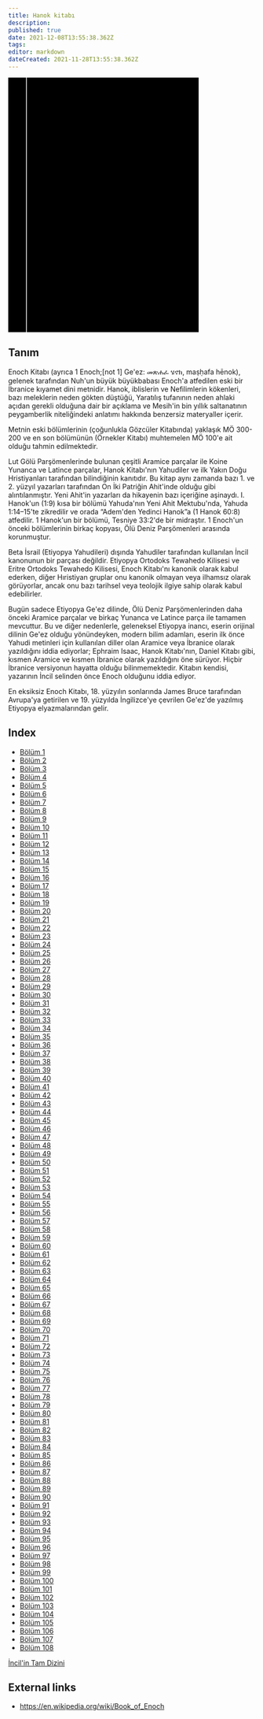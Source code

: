 ```yaml
---
title: Hanok kitabı
description: 
published: true
date: 2021-12-08T13:55:38.362Z
tags: 
editor: markdown
dateCreated: 2021-11-28T13:55:38.362Z
---
```


<div class="urantiapedia-book-front urantiapedia-book-bible">
<svg xmlns="http://www.w3.org/2000/svg"
	width="102.6mm" height="136.8mm"
	viewBox="0 0 102.6 136.8" version="1.1">
	<g transform="translate(-7,-5)">
		<rect width="9.6" height="136.8" x="7" y="5" />
		<rect width="96.9" height="136.8" x="17" y="5" />
		<text style="font-size:5px" x="61" y="22">APOKRIF</text>
		<text style="font-size:4px" x="61" y="125">Kitab-ı Mukaddes, 1941</text>
		<text style="font-size:9px" x="61" y="60">Hanok kitabı</text>
	</g>
</svg>
</div>

## Tanım


Enoch Kitabı (ayrıca 1 Enoch;[not 1] Ge'ez: መጽሐፈ ሄኖክ, maṣḥafa hēnok), gelenek tarafından Nuh'un büyük büyükbabası Enoch'a atfedilen eski bir İbranice kıyamet dini metnidir. Hanok, iblislerin ve Nefilimlerin kökenleri, bazı meleklerin neden gökten düştüğü, Yaratılış tufanının neden ahlaki açıdan gerekli olduğuna dair bir açıklama ve Mesih'in bin yıllık saltanatının peygamberlik niteliğindeki anlatımı hakkında benzersiz materyaller içerir.

Metnin eski bölümlerinin (çoğunlukla Gözcüler Kitabında) yaklaşık MÖ 300-200 ve en son bölümünün (Örnekler Kitabı) muhtemelen MÖ 100'e ait olduğu tahmin edilmektedir.

Lut Gölü Parşömenlerinde bulunan çeşitli Aramice parçalar ile Koine Yunanca ve Latince parçalar, Hanok Kitabı'nın Yahudiler ve ilk Yakın Doğu Hristiyanları tarafından bilindiğinin kanıtıdır. Bu kitap aynı zamanda bazı 1. ve 2. yüzyıl yazarları tarafından On İki Patriğin Ahit'inde olduğu gibi alıntılanmıştır. Yeni Ahit'in yazarları da hikayenin bazı içeriğine aşinaydı. I. Hanok'un (1:9) kısa bir bölümü Yahuda'nın Yeni Ahit Mektubu'nda, Yahuda 1:14–15'te zikredilir ve orada “Adem'den Yedinci Hanok”a (1 Hanok 60:8) atfedilir. 1 Hanok'un bir bölümü, Tesniye 33:2'de bir midraştır. 1 Enoch'un önceki bölümlerinin birkaç kopyası, Ölü Deniz Parşömenleri arasında korunmuştur.

Beta İsrail (Etiyopya Yahudileri) dışında Yahudiler tarafından kullanılan İncil kanonunun bir parçası değildir. Etiyopya Ortodoks Tewahedo Kilisesi ve Eritre Ortodoks Tewahedo Kilisesi, Enoch Kitabı'nı kanonik olarak kabul ederken, diğer Hıristiyan gruplar onu kanonik olmayan veya ilhamsız olarak görüyorlar, ancak onu bazı tarihsel veya teolojik ilgiye sahip olarak kabul edebilirler.

Bugün sadece Etiyopya Ge'ez dilinde, Ölü Deniz Parşömenlerinden daha önceki Aramice parçalar ve birkaç Yunanca ve Latince parça ile tamamen mevcuttur. Bu ve diğer nedenlerle, geleneksel Etiyopya inancı, eserin orijinal dilinin Ge'ez olduğu yönündeyken, modern bilim adamları, eserin ilk önce Yahudi metinleri için kullanılan diller olan Aramice veya İbranice olarak yazıldığını iddia ediyorlar; Ephraim Isaac, Hanok Kitabı'nın, Daniel Kitabı gibi, kısmen Aramice ve kısmen İbranice olarak yazıldığını öne sürüyor. Hiçbir İbranice versiyonun hayatta olduğu bilinmemektedir. Kitabın kendisi, yazarının İncil selinden önce Enoch olduğunu iddia ediyor.

En eksiksiz Enoch Kitabı, 18. yüzyılın sonlarında James Bruce tarafından Avrupa'ya getirilen ve 19. yüzyılda İngilizce'ye çevrilen Ge'ez'de yazılmış Etiyopya elyazmalarından gelir.

## Index

- [Bölüm 1](/tr/Bible/Book_of_Enoch/1)
- [Bölüm 2](/tr/Bible/Book_of_Enoch/2)
- [Bölüm 3](/tr/Bible/Book_of_Enoch/3)
- [Bölüm 4](/tr/Bible/Book_of_Enoch/4)
- [Bölüm 5](/tr/Bible/Book_of_Enoch/5)
- [Bölüm 6](/tr/Bible/Book_of_Enoch/6)
- [Bölüm 7](/tr/Bible/Book_of_Enoch/7)
- [Bölüm 8](/tr/Bible/Book_of_Enoch/8)
- [Bölüm 9](/tr/Bible/Book_of_Enoch/9)
- [Bölüm 10](/tr/Bible/Book_of_Enoch/10)
- [Bölüm 11](/tr/Bible/Book_of_Enoch/11)
- [Bölüm 12](/tr/Bible/Book_of_Enoch/12)
- [Bölüm 13](/tr/Bible/Book_of_Enoch/13)
- [Bölüm 14](/tr/Bible/Book_of_Enoch/14)
- [Bölüm 15](/tr/Bible/Book_of_Enoch/15)
- [Bölüm 16](/tr/Bible/Book_of_Enoch/16)
- [Bölüm 17](/tr/Bible/Book_of_Enoch/17)
- [Bölüm 18](/tr/Bible/Book_of_Enoch/18)
- [Bölüm 19](/tr/Bible/Book_of_Enoch/19)
- [Bölüm 20](/tr/Bible/Book_of_Enoch/20)
- [Bölüm 21](/tr/Bible/Book_of_Enoch/21)
- [Bölüm 22](/tr/Bible/Book_of_Enoch/22)
- [Bölüm 23](/tr/Bible/Book_of_Enoch/23)
- [Bölüm 24](/tr/Bible/Book_of_Enoch/24)
- [Bölüm 25](/tr/Bible/Book_of_Enoch/25)
- [Bölüm 26](/tr/Bible/Book_of_Enoch/26)
- [Bölüm 27](/tr/Bible/Book_of_Enoch/27)
- [Bölüm 28](/tr/Bible/Book_of_Enoch/28)
- [Bölüm 29](/tr/Bible/Book_of_Enoch/29)
- [Bölüm 30](/tr/Bible/Book_of_Enoch/30)
- [Bölüm 31](/tr/Bible/Book_of_Enoch/31)
- [Bölüm 32](/tr/Bible/Book_of_Enoch/32)
- [Bölüm 33](/tr/Bible/Book_of_Enoch/33)
- [Bölüm 34](/tr/Bible/Book_of_Enoch/34)
- [Bölüm 35](/tr/Bible/Book_of_Enoch/35)
- [Bölüm 36](/tr/Bible/Book_of_Enoch/36)
- [Bölüm 37](/tr/Bible/Book_of_Enoch/37)
- [Bölüm 38](/tr/Bible/Book_of_Enoch/38)
- [Bölüm 39](/tr/Bible/Book_of_Enoch/39)
- [Bölüm 40](/tr/Bible/Book_of_Enoch/40)
- [Bölüm 41](/tr/Bible/Book_of_Enoch/41)
- [Bölüm 42](/tr/Bible/Book_of_Enoch/42)
- [Bölüm 43](/tr/Bible/Book_of_Enoch/43)
- [Bölüm 44](/tr/Bible/Book_of_Enoch/44)
- [Bölüm 45](/tr/Bible/Book_of_Enoch/45)
- [Bölüm 46](/tr/Bible/Book_of_Enoch/46)
- [Bölüm 47](/tr/Bible/Book_of_Enoch/47)
- [Bölüm 48](/tr/Bible/Book_of_Enoch/48)
- [Bölüm 49](/tr/Bible/Book_of_Enoch/49)
- [Bölüm 50](/tr/Bible/Book_of_Enoch/50)
- [Bölüm 51](/tr/Bible/Book_of_Enoch/51)
- [Bölüm 52](/tr/Bible/Book_of_Enoch/52)
- [Bölüm 53](/tr/Bible/Book_of_Enoch/53)
- [Bölüm 54](/tr/Bible/Book_of_Enoch/54)
- [Bölüm 55](/tr/Bible/Book_of_Enoch/55)
- [Bölüm 56](/tr/Bible/Book_of_Enoch/56)
- [Bölüm 57](/tr/Bible/Book_of_Enoch/57)
- [Bölüm 58](/tr/Bible/Book_of_Enoch/58)
- [Bölüm 59](/tr/Bible/Book_of_Enoch/59)
- [Bölüm 60](/tr/Bible/Book_of_Enoch/60)
- [Bölüm 61](/tr/Bible/Book_of_Enoch/61)
- [Bölüm 62](/tr/Bible/Book_of_Enoch/62)
- [Bölüm 63](/tr/Bible/Book_of_Enoch/63)
- [Bölüm 64](/tr/Bible/Book_of_Enoch/64)
- [Bölüm 65](/tr/Bible/Book_of_Enoch/65)
- [Bölüm 66](/tr/Bible/Book_of_Enoch/66)
- [Bölüm 67](/tr/Bible/Book_of_Enoch/67)
- [Bölüm 68](/tr/Bible/Book_of_Enoch/68)
- [Bölüm 69](/tr/Bible/Book_of_Enoch/69)
- [Bölüm 70](/tr/Bible/Book_of_Enoch/70)
- [Bölüm 71](/tr/Bible/Book_of_Enoch/71)
- [Bölüm 72](/tr/Bible/Book_of_Enoch/72)
- [Bölüm 73](/tr/Bible/Book_of_Enoch/73)
- [Bölüm 74](/tr/Bible/Book_of_Enoch/74)
- [Bölüm 75](/tr/Bible/Book_of_Enoch/75)
- [Bölüm 76](/tr/Bible/Book_of_Enoch/76)
- [Bölüm 77](/tr/Bible/Book_of_Enoch/77)
- [Bölüm 78](/tr/Bible/Book_of_Enoch/78)
- [Bölüm 79](/tr/Bible/Book_of_Enoch/79)
- [Bölüm 80](/tr/Bible/Book_of_Enoch/80)
- [Bölüm 81](/tr/Bible/Book_of_Enoch/81)
- [Bölüm 82](/tr/Bible/Book_of_Enoch/82)
- [Bölüm 83](/tr/Bible/Book_of_Enoch/83)
- [Bölüm 84](/tr/Bible/Book_of_Enoch/84)
- [Bölüm 85](/tr/Bible/Book_of_Enoch/85)
- [Bölüm 86](/tr/Bible/Book_of_Enoch/86)
- [Bölüm 87](/tr/Bible/Book_of_Enoch/87)
- [Bölüm 88](/tr/Bible/Book_of_Enoch/88)
- [Bölüm 89](/tr/Bible/Book_of_Enoch/89)
- [Bölüm 90](/tr/Bible/Book_of_Enoch/90)
- [Bölüm 91](/tr/Bible/Book_of_Enoch/91)
- [Bölüm 92](/tr/Bible/Book_of_Enoch/92)
- [Bölüm 93](/tr/Bible/Book_of_Enoch/93)
- [Bölüm 94](/tr/Bible/Book_of_Enoch/94)
- [Bölüm 95](/tr/Bible/Book_of_Enoch/95)
- [Bölüm 96](/tr/Bible/Book_of_Enoch/96)
- [Bölüm 97](/tr/Bible/Book_of_Enoch/97)
- [Bölüm 98](/tr/Bible/Book_of_Enoch/98)
- [Bölüm 99](/tr/Bible/Book_of_Enoch/99)
- [Bölüm 100](/tr/Bible/Book_of_Enoch/100)
- [Bölüm 101](/tr/Bible/Book_of_Enoch/101)
- [Bölüm 102](/tr/Bible/Book_of_Enoch/102)
- [Bölüm 103](/tr/Bible/Book_of_Enoch/103)
- [Bölüm 104](/tr/Bible/Book_of_Enoch/104)
- [Bölüm 105](/tr/Bible/Book_of_Enoch/105)
- [Bölüm 106](/tr/Bible/Book_of_Enoch/106)
- [Bölüm 107](/tr/Bible/Book_of_Enoch/107)
- [Bölüm 108](/tr/Bible/Book_of_Enoch/108)


[İncil'in Tam Dizini](/tr/index/bible)


## External links

- https://en.wikipedia.org/wiki/Book_of_Enoch